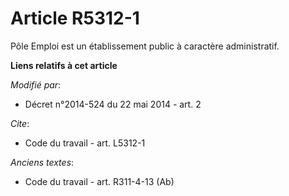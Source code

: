 # Article R5312-1

Pôle Emploi est un établissement public à caractère administratif.

**Liens relatifs à cet article**

_Modifié par_:

  - Décret n°2014-524 du 22 mai 2014 - art. 2

_Cite_:

  - Code du travail - art. L5312-1

_Anciens textes_:

  - Code du travail - art. R311-4-13 (Ab)
